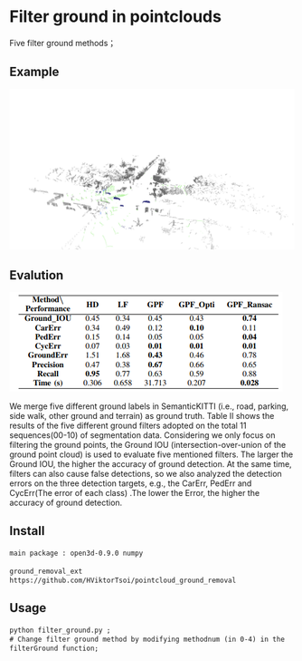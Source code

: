 # Filter ground in pointclouds 
Five filter ground methods；
## Example
![image](https://github.com/XYunaaa/filter-ground-in-pointcloud/blob/master/demo.png)


## Evalution
![image](https://github.com/XYunaaa/filter-ground-in-pointcloud/blob/master/eva.png)

We merge five different ground labels in SemanticKITTI (i.e., road, parking, side walk, other ground and terrain) as
ground truth. Table II shows the results of the five different ground filters adopted on the total 11 sequences(00-10) of
segmentation data. Considering we only focus on filtering
the ground points, the Ground IOU (intersection-over-union
of the ground point cloud) is used to
evaluate five mentioned filters. The larger the Ground IOU,
the higher the accuracy of ground detection. At the same time, filters can also cause false detections,
so we also analyzed the detection errors on the three detection
targets, e.g., the CarErr, PedErr and CycErr(The error of each
class) .The lower the Error,
the higher the accuracy of ground detection.

## Install
    main package : open3d-0.9.0 numpy 

    ground_removal_ext https://github.com/HViktorTsoi/pointcloud_ground_removal
## Usage
    
    python filter_ground.py ; 
    # Change filter ground method by modifying methodnum (in 0-4) in the filterGround function;
